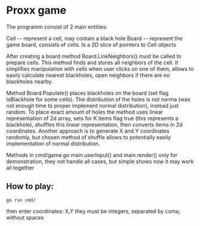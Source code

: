 # Proxx game

The programm consist of 2 main entities:

Cell -- represent a cell, may contain a black hole
Board -- represent the game board, consists of cells. Is a 2D slice of pointers to Cell objects

After creating a board method Board.LinkNeighbors() must be called to prepare cells.
This method finds and stores all neighbors of the cell.
It simplifies manipulation with cells when user clicks on one of them,
allows to easily calculate nearest blackholes,
open neighbors if there are no blackholes nearby.

Method Board.Populate() places blackholes on the board (set flag IsBlackhole for some cells).
The distribution of the holes is not norma (was not enough time to proper implement normal distribution), instead just random.
To place exact amount of holes the method uses linear representation of 2d array, sets for K items flag true (this represents a blackhole),
shuffles this linear representation, then converts items in 2d coordinates.
Another approach is to generate X and Y coordinates randomly, but chosen method of shuffle allows to potentially easily implementation of normal distribution.

Methods in cmd/game.go main.userInput() and main.render() only for demonstration, they not handle all cases, but simple shows now it may work all together

## How to play:

    go run cmd/

then enter coordinates: X,Y
they must be integers, separated by coma, without spaces


